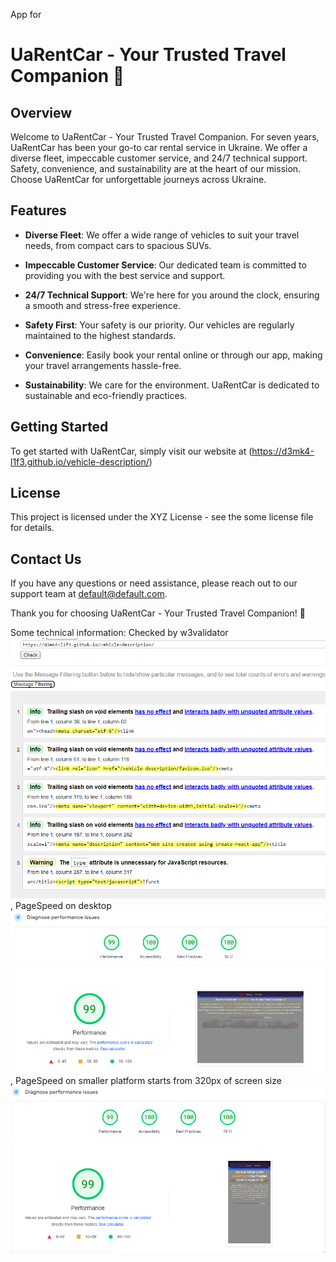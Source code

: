 App for

# UaRentCar - Your Trusted Travel Companion 🚗

## Overview

Welcome to UaRentCar - Your Trusted Travel Companion. For seven years, UaRentCar
has been your go-to car rental service in Ukraine. We offer a diverse fleet,
impeccable customer service, and 24/7 technical support. Safety, convenience,
and sustainability are at the heart of our mission. Choose UaRentCar for
unforgettable journeys across Ukraine.

## Features

- **Diverse Fleet**: We offer a wide range of vehicles to suit your travel
  needs, from compact cars to spacious SUVs.

- **Impeccable Customer Service**: Our dedicated team is committed to providing
  you with the best service and support.

- **24/7 Technical Support**: We're here for you around the clock, ensuring a
  smooth and stress-free experience.

- **Safety First**: Your safety is our priority. Our vehicles are regularly
  maintained to the highest standards.

- **Convenience**: Easily book your rental online or through our app, making
  your travel arrangements hassle-free.

- **Sustainability**: We care for the environment. UaRentCar is dedicated to
  sustainable and eco-friendly practices.

## Getting Started

To get started with UaRentCar, simply visit our website at
(https://d3mk4-l1f3.github.io/vehicle-description/)

## License

This project is licensed under the XYZ License - see the some license file for
details.

## Contact Us

If you have any questions or need assistance, please reach out to our support
team at default@default.com.

Thank you for choosing UaRentCar - Your Trusted Travel Companion! 🚗

Some technical information:
Checked by w3validator
![Checked by w3validator ](./assets/Walidator.png),
PageSpeed on desktop
![PageSpeed on desktop](./assets/desktop%20pagespeed.png),
PageSpeed on smaller platform starts from 320px of screen size
![PageSpeed on smaller platform starts from 320px of screen size](./assets/mobile%20pagespeed.png)
